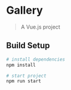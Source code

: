 # Gallery

> A Vue.js project

## Build Setup

``` bash
# install dependencies
npm install

# start project
npm run start
